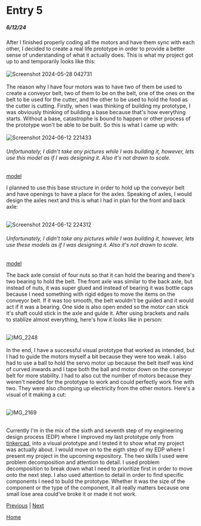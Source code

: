 # Entry 5
##### 6/12/24

After I finished properly coding all the motors and have them sync with each other, I decided to create a real life prototype in order to provide a better sense of understanding of what it actually does. This is what my project got up to and temporarily looks like this:
<br><br>
![Screenshot 2024-05-28 042731](https://github.com/davidkevinl7792/apcsa-freedom-project/assets/91745064/071a6129-cbd9-4476-a602-408a09c86de7)
<br><br>
The reason why I have four motors was to have two of them be used to create a conveyor belt, two of them to be on the belt, one of the ones on the belt to be used for the cutter, and the other to be used to hold the food as the cutter is cutting. Firstly, when I was thinking of building my prototype, I was obviously thinking of building a base because that's how everything starts. Without a base, catastrophe is bound to happen or other process of the prototype won't be able to be built. So this is what I came up with:
<br><br>
![Screenshot 2024-06-12 221433](https://github.com/davidkevinl7792/apcsa-freedom-project/assets/91745064/505aa194-8a9b-4097-9da0-efd06f91f7e4)
<h6>Unfortunately, I didn't take any pictures while I was building it, however, lets use this model as if I was designing it. Also it's not drawn to scale.</h6> 

[model](https://www.tinkercad.com/things/4TNk7aVOczp-sizzling-juttuli?sharecode=hyRaYSOtLHayvuSGjk5d2idmCub6CUwn2ioFLWrCYxw)
<br>

I planned to use this base structure in order to hold up the conveyor belt and have openings to have a place for the axles. Speaking of axles, I would design the axles next and this is what I had in plan for the front and back axle:
<br><br>

![Screenshot 2024-06-12 224312](https://github.com/davidkevinl7792/apcsa-freedom-project/assets/91745064/8822d643-e16f-47e9-a495-5a9a5e9ae956)
<h6>Unfortunately, I didn't take any pictures while I was building it, however, lets use these models as if I was designing it. Also it's not drawn to scale.</h6>

[model](https://www.tinkercad.com/things/1eJfP7ovRxb-amazing-sango-blad?sharecode=RxteOaib0IWuqXjB78hBoeqNg9LLTecG32ZNsbk9B3A)
<br>

The back axle consist of four nuts so that it can hold the bearing and there's two bearing to hold the belt. The front axle was similar to the back axle, but instead of nuts, it was super glued and instead of bearing it was bottle caps because I need something with rigid edges to move the items on the conveyor belt. If it was too smooth, the belt wouldn't be guided and it would act if it was a bearing. One side is also open ended so the motor can stick it's shaft could stick in the axle and guide it. After using brackets and nails to stablize almost everything, here's how it looks like in person:
<br><br>

![IMG_2248](https://github.com/davidkevinl7792/apcsa-freedom-project/assets/91745064/968e4cf7-b7f3-49db-b6b0-04901abdcf4e)
<br><br>
In the end, I have a successful visual prototype that worked as intended, but I had to guide the motors myself a bit because they were too weak. I also had to use a ball to hold the servo motor up because the belt itself was kind of curved inwards and I tape both the ball and motor down on the conveyor belt for more stability. I had to also cut the number of motors because they weren't needed for the prototype to work and could perfectly work fine with two. They were also chomping up electricity from the other motors. Here's a visual of it making a cut:
<br><br>

![IMG_2169](https://github.com/davidkevinl7792/apcsa-freedom-project/assets/91745064/a91c5235-adc1-4847-a2be-594a7eb47f1a)
<br><br>

Currently I'm in the mix of the sixth and seventh step of my engineering design process (EDP) where I improved my last prototype only from [tinkercad](https://www.tinkercad.com/things/4s5I2YapnTg-dazzling-luulia-inari?sharecode=kAdRuS3yJFK39LdAcJQ4zbFGMXdLbcXQBJVlo_xg68g), into a visual prototype and I tested it to show what my project was actually about. I would move on to the eigth step of my EDP where I present my project in the upcoming expository. The two skills I used were problem decomposition and attention to detail. I used problem decomposition to break down what I need to prioritize first in order to move onto the next step. I also used attention to detail in order to find specific components I need to build the prototype. Whether it was the size of the component or the type of the component, it all really matters because one small lose area could've broke it or made it not work.

[Previous](entry04.md) | [Next](entry06.md)

[Home](../README.md)
